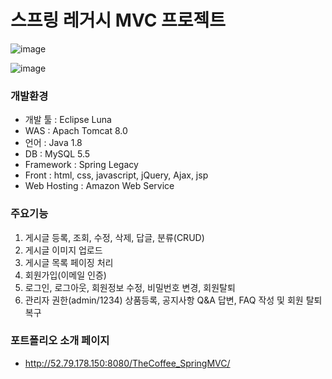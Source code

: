 # 스프링 레거시 MVC 프로젝트

![image](https://user-images.githubusercontent.com/83917282/139224295-6d3408c4-76cf-4c18-9de9-7c2fead5cc36.png)

![image](https://user-images.githubusercontent.com/83917282/139224427-a5d1a8a5-65bd-43cc-aae1-3dc1868c53a8.png)

### 개발환경
- 개발 툴 : Eclipse Luna
- WAS : Apach Tomcat 8.0
- 언어 : Java 1.8
- DB : MySQL 5.5
- Framework : Spring Legacy
- Front : html, css, javascript, jQuery, Ajax, jsp
- Web Hosting : Amazon Web Service

### 주요기능
1. 게시글 등록, 조회, 수정, 삭제, 답글, 분류(CRUD)
2. 게시글 이미지 업로드
3. 게시글 목록 페이징 처리
4. 회원가입(이메일 인증)
5. 로그인, 로그아웃, 회원정보 수정, 비밀번호 변경, 회원탈퇴
6. 관리자 권한(admin/1234) 상품등록, 공지사항 Q&A 답변, FAQ 작성 및 회원 탈퇴 복구

### 포트폴리오 소개 페이지
- http://52.79.178.150:8080/TheCoffee_SpringMVC/
